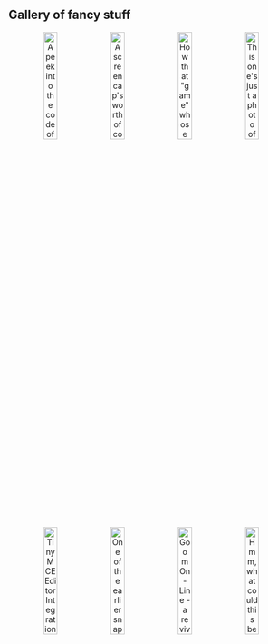 ## Gallery of fancy stuff

<p align="center">
  <a href="https://github.com/newbthenewbd/newbthenewbd/assets/1766353/3a4c27c9-3759-4a2d-a2c5-b82459d46496"><img width="22%" src="https://github.com/newbthenewbd/newbthenewbd/assets/1766353/14b4011a-f8bf-47d8-b6c2-9fe76b022784" title="A peek into the code of a faster and simpler cross-platform window management/display library that I am making from scratch"></a>&nbsp;&nbsp;<a href="https://github.com/newbthenewbd/newbthenewbd/assets/1766353/a49f1a2d-4830-465b-af96-e0c152887121"><img width="22%" src="https://github.com/newbthenewbd/newbthenewbd/assets/1766353/9fc69749-406e-4cc6-8e53-896e45324bd5" title="A screencap's worth of code for a game that I work on, an ever-changing testbed - for ideas, and for that library to the left"></a>&nbsp;&nbsp;<a href="https://github.com/newbthenewbd/newbthenewbd/assets/1766353/0f20bdc7-cced-408f-8821-fbe6349e716e"><img width="22%" src="https://github.com/newbthenewbd/newbthenewbd/assets/1766353/e515394e-a042-4d90-a849-cd76099ea23d" title="How that &quot;game&quot; whose code we see to the left might look when launched - it's a voxel scene, it's large and it's fast"></a>&nbsp;&nbsp;<a href="https://github.com/newbthenewbd/newbthenewbd/assets/1766353/0a55c7f2-e4ce-4d85-bde2-f994688ca102"><img width="22%" src="https://github.com/newbthenewbd/newbthenewbd/assets/1766353/3d548b97-cae4-4b44-a74b-fb6e0db81f9e" srcd="https://github.com/newbthenewbd/newbthenewbd/assets/1766353/d7e584fa-d732-4e39-9536-ee61093e1fca" title="This one's just a photo of a tree - take a look away from your screen, the world is wonderfully beautiful!"></a>
</p>
<p align="center">
  <a href="https://github.com/newbthenewbd/grav-plugin-tinymce-editor"><img width="22%" src="https://github.com/newbthenewbd/newbthenewbd/assets/1766353/fd0b1d77-43dc-4fa5-a4f9-d84d45f88c6b" title="TinyMCE Editor Integration Plugin for Grav - created out of a simple need, unexpectedly it has become quite popular"></a>&nbsp;&nbsp;<a href="https://github.com/newbthenewbd/newbthenewbd/assets/1766353/08bf798d-c161-4d09-9a46-84719ae14362"><img width="22%" src="https://github.com/newbthenewbd/newbthenewbd/assets/1766353/bfdc858b-f96d-4a1e-a726-dd93ecf6e8e6" title="One of the earlier snapshots of a digital image correlation app for my Bachelor's"></a>&nbsp;&nbsp;<a href="https://goom-online.github.io/"><img width="22%" src="https://github.com/newbthenewbd/newbthenewbd/assets/1766353/32f1404b-da50-4aa8-b59d-91d3ab26adf3" title="Goom On-Line - a revival of a beautiful music visualizer, first released in 2001 by Jean-Christophe Hoelt, now in your web browser"></a>&nbsp;&nbsp;<a href="#"><img width="22%" srcd="https://github.com/newbthenewbd/newbthenewbd/assets/1766353/8c4a35be-a15c-4067-a026-0f373456366a" src="https://github.com/newbthenewbd/newbthenewbd/assets/1766353/801bf1e3-21b2-4952-a979-b1198b73e8c1" title="Hmm, what could this be?"></a>
</p>
